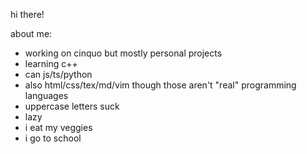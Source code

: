 hi there!

about me:
- working on cinquo but mostly personal projects
- learning c++
- can js/ts/python
- also html/css/tex/md/vim though those aren't "real" programming languages
- uppercase letters suck
- lazy
- i eat my veggies
- i go to school
